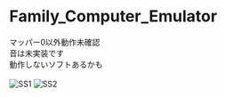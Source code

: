 # Family_Computer_Emulator
マッパー0以外動作未確認  
音は未実装です  
動作しないソフトあるかも  
<br>
![SS1](https://user-images.githubusercontent.com/81889210/172295024-8b362fc4-9f08-4f01-858c-771cb96c6923.png)
![SS2](https://user-images.githubusercontent.com/81889210/172295027-c4403e5e-9949-4777-babc-c886618d613a.png)
